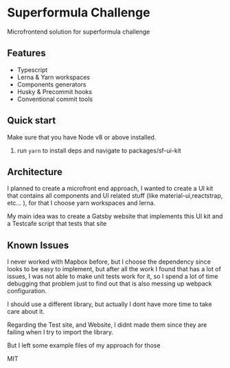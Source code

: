 
# Superformula Challenge

Microfrontend solution for superformula challenge

## Features

- Typescript
- Lerna & Yarn workspaces
- Components generators
- Husky & Precommit hooks
- Conventional commit tools

## Quick start

Make sure that you have Node v8 or above installed.

1. run `yarn` to install deps and navigate to packages/sf-ui-kit

## Architecture
I planned to create a microfront end approach, I wanted to create a UI kit that contains all components and UI related stuff (like material-ui,reactstrap, etc... ), for that I choose yarn workspaces and lerna.

My main idea was to create a Gatsby website that implements this UI kit and a Testcafe script that tests that site

## Known Issues

I never worked with Mapbox before, but I choose the dependency since looks to be easy to implement, but after all the work I found that has a lot of issues, I was not able to make unit tests work for it, so I spend a lot of time debugging that problem just to find out that is also messing up webpack configuration.

I should use a different library, but actually I dont have more time to take care about it.

Regarding the Test site, and Website, I didnt made them since they are failing when I try to import the library.

But I left some example files of my approach for those

MIT
